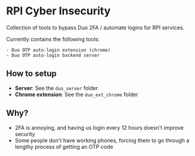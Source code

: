 # RPI Cyber Insecurity

Collection of tools to bypass Duo 2FA / automate logins for RPI services.

Currently contains the following tools:
```
- Duo OTP auto-login extension (chrome)
- Duo OTP auto-login backend server
```

## How to setup
- **Server**: See the `duo_server` folder
- **Chrome extension**: See the `duo_ext_chrome` folder


## Why?
- 2FA is annoying, and having us login every 12 hours doesn't improve security
- Some people don't have working phones, forcing them to go through a lengthy process of getting an OTP code

